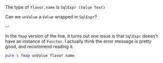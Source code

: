 The type of `flavor.name` is `SqlExpr (Value Text)`

Can we `unValue` a `Value` wrapped in `SqlExpr`?

--

In the `fmap` version of the line, it turns out one issue is that `SqlExpr` doesn't have an instance of `Functor`. I actually think the error message is pretty good, and recommend reading it.

```hs
pure $ fmap unValue flavor.name
```
